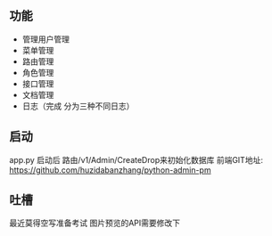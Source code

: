 ## 功能

* 管理用户管理
* 菜单管理
* 路由管理
* 角色管理
* 接口管理
* 文档管理
* 日志（完成 分为三种不同日志）

## 启动
  app.py 启动后 路由/v1/Admin/CreateDrop来初始化数据库 
  前端GIT地址: https://github.com/huzidabanzhang/python-admin-pm

## 吐槽
  最近莫得空写准备考试
  图片预览的API需要修改下
